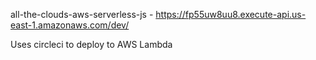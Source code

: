 all-the-clouds-aws-serverless-js - https://fp55uw8uu8.execute-api.us-east-1.amazonaws.com/dev/

Uses circleci to deploy to AWS Lambda